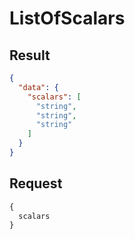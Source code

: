 # ListOfScalars

## Result

```json
{
  "data": {
    "scalars": [
      "string",
      "string",
      "string"
    ]
  }
}
```

## Request

```graphql
{
  scalars
}
```

